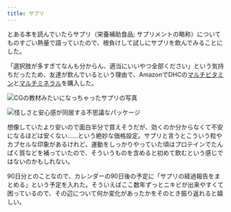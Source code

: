 ```yaml
---
title: サプリ
---
```

とある本を読んでいたらサプリ（栄養補助食品; サプリメントの略称）についてものすごい熱量で語っていたので、根負けして試しにサプリを飲んでみることにした。

「選択肢が多すぎてなんも分からん、適当にいいやつ全部ください」という気持ちだったため、友達が飲んでいるという理由で、AmazonでDHCの[マルチビタミン](https://www.amazon.co.jp/dp/B00GX1E3R6?th=1)と[マルチミネラル](https://www.amazon.co.jp/dp/B01MSSWA5K)を購入した。

![](https://lh5.googleusercontent.com/9p_ixWBaeH0F9OcLYA93pI7kBuCm2YoyrZri2gc1dpo36Dr9NbC0yqM9ijYTZZ0WP3NSx0tFnsG2L-pJksK90YmxtBqHigtgi3JkjBQQikZ2EHbyMM3eb3bXcbLo51Q5I8Za9CU-icuwNnhfvSw9lp9q76tdHrKAh6TjZn_FqFT2Cwk375n-8FKJ "CGの教材みたいになっちゃったサプリの写真")

![](https://lh3.googleusercontent.com/yUz9yn4pSnyL3vXxTveuGKq3yvnFQeAMr9kA-XWp_R4CFpZF62EsQJsQIi_Gql396To-b4TsouN5RDDqKRAucbPs8HDP0XNI1g7gAmpILIx2WM_t3yGD7do0iHIVHfHz8k9XGs0fUTXdkWup7Jg5p7VT4F7DvgkqIrv7sqU1KOl_wMkrrcRmFaso "怪しさと安心感が同居する不思議なパッケージ")

想像していたより安いので面白半分で買えそうだが、効くのか分からなくて不安になるほどは安くない……という絶妙な価格設定。サプリと言うとこういう粒やカプセルな印象があるけれど、運動をしっかりやっていた頃はプロテインでたんぱく質などを補っていたので、そういうものを含めると初めて飲むという感じではないのかもしれない。

90日分とのことなので、カレンダーの90日後の予定に「サプリの経過報告をまとめる」という予定を入れた。そういえばここ数年ずっとニキビが出来やすくて困っているので、その辺について何か変化があったかをそのとき振り返れると嬉しい。
